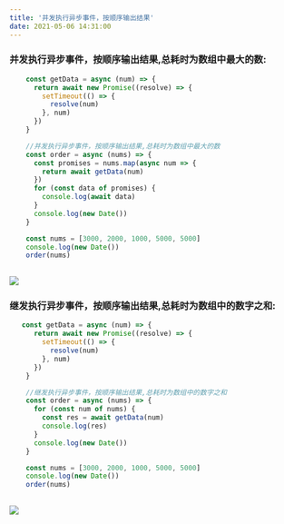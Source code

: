 ```yaml
---
title: '并发执行异步事件，按顺序输出结果'
date: 2021-05-06 14:31:00
---   
```

### 并发执行异步事件，按顺序输出结果,总耗时为数组中最大的数:

```javascript
    const getData = async (num) => {
      return await new Promise((resolve) => {
        setTimeout(() => {
          resolve(num)
        }, num)
      })
    }

    //并发执行异步事件，按顺序输出结果,总耗时为数组中最大的数
    const order = async (nums) => {
      const promises = nums.map(async num => {
        return await getData(num)
      })
      for (const data of promises) {
        console.log(await data)
      }
      console.log(new Date())
    }

    const nums = [3000, 2000, 1000, 5000, 5000]
    console.log(new Date())
    order(nums)
    
```

![](https://img-blog.csdnimg.cn/20210506142746355.png?x-oss-processimage/watermark,type_ZmFuZ3poZW5naGVpdGk,shadow_10,text_aHR0cHM6Ly9ibG9nLmNzZG4ubmV0L3h1dG9uZ2Jhbw,size_16,color_FFFFFF,t_70)

### 继发执行异步事件，按顺序输出结果,总耗时为数组中的数字之和:

```javascript
   const getData = async (num) => {
      return await new Promise((resolve) => {
        setTimeout(() => {
          resolve(num)
        }, num)
      })
    }

    //继发执行异步事件，按顺序输出结果,总耗时为数组中的数字之和
    const order = async (nums) => {
      for (const num of nums) {
        const res = await getData(num)
        console.log(res)
      }
      console.log(new Date())
    }

    const nums = [3000, 2000, 1000, 5000, 5000]
    console.log(new Date())
    order(nums)
    
```

![](https://img-blog.csdnimg.cn/20210506143043138.png?x-oss-processimage/watermark,type_ZmFuZ3poZW5naGVpdGk,shadow_10,text_aHR0cHM6Ly9ibG9nLmNzZG4ubmV0L3h1dG9uZ2Jhbw,size_16,color_FFFFFF,t_70)